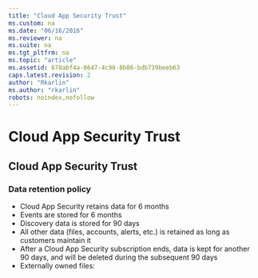 ```yaml
---
title: "Cloud App Security Trust"
ms.custom: na
ms.date: "06/16/2016"
ms.reviewer: na
ms.suite: na
ms.tgt_pltfrm: na
ms.topic: "article"
ms.assetid: 678abf4a-8647-4c98-8b86-bdb739beeb63
caps.latest.revision: 2
author: "Rkarlin"
ms.author: "rkarlin"
robots: noindex,nofollow
---
```

# Cloud App Security Trust
## Cloud App Security Trust

### Data retention policy
* Cloud App Security retains data for 6 months
* Events are stored for 6 months
* Discovery data is stored for 90 days
* All other data (files, accounts, alerts, etc.) is retained as long as customers maintain it
* After a Cloud App Security subscription ends, data is kept for another 90 days, and will be deleted during the subsequent 90 days
* Externally owned files:
 



  
